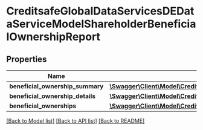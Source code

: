 # CreditsafeGlobalDataServicesDEDataServiceModelShareholderBeneficialOwnershipReport

## Properties
Name | Type | Description | Notes
------------ | ------------- | ------------- | -------------
**beneficial_ownership_summary** | [**\Swagger\Client\Model\CreditsafeGlobalDataServicesDEDataServiceModelShareholderShareholderSummary**](CreditsafeGlobalDataServicesDEDataServiceModelShareholderShareholderSummary.md) |  | [optional] 
**beneficial_ownership_details** | [**\Swagger\Client\Model\CreditsafeGlobalDataServicesDEDataServiceModelShareholderShareholder**](CreditsafeGlobalDataServicesDEDataServiceModelShareholderShareholder.md) |  | [optional] 
**beneficial_ownerships** | [**\Swagger\Client\Model\CreditsafeGlobalDataServicesDEDataServiceModelShareholderShareholdings**](CreditsafeGlobalDataServicesDEDataServiceModelShareholderShareholdings.md) |  | [optional] 

[[Back to Model list]](../../README.md#documentation-for-models) [[Back to API list]](../../README.md#documentation-for-api-endpoints) [[Back to README]](../../README.md)

